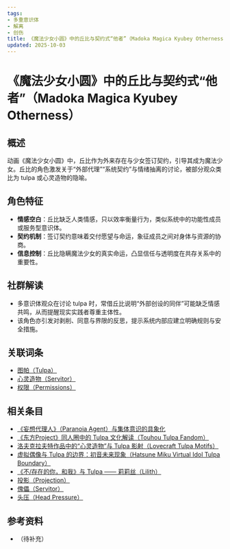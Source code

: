 ```yaml
---
tags:
- 多重意识体
- 解离
- 创伤
title: 《魔法少女小圆》中的丘比与契约式“他者”（Madoka Magica Kyubey Otherness）
updated: 2025-10-03
---
```


# 《魔法少女小圆》中的丘比与契约式“他者”（Madoka Magica Kyubey Otherness）

## 概述

动画《魔法少女小圆》中，丘比作为外来存在与少女签订契约，引导其成为魔法少女。丘比的角色激发关于“外部代理”“系统契约”与情绪抽离的讨论，被部分观众类比为 tulpa 或心灵造物的隐喻。

## 角色特征

- **情感空白**：丘比缺乏人类情感，只以效率衡量行为，类似系统中的功能性成员或服务型意识体。
- **契约机制**：签订契约意味着交付愿望与命运，象征成员之间对身体与资源的协商。
- **信息控制**：丘比隐瞒魔法少女的真实命运，凸显信任与透明度在共存关系中的重要性。

## 社群解读

- 多意识体观众在讨论 tulpa 时，常借丘比说明“外部创设的同伴”可能缺乏情感共鸣，从而提醒现实实践者尊重主体性。
- 该角色亦引发对剥削、同意与界限的反思，提示系统内部应建立明确规则与安全措施。

## 关联词条

- [图帕（Tulpa）](entries/Tulpa.md)
- [心灵造物（Servitor）](entries/Servitor.md)
- [权限（Permissions）](entries/Permissions.md)

## 相关条目

- [《妄想代理人》（Paranoia Agent）与集体意识的具象化](/entries/Paranoia-Agent-Collective-Consciousness.md)
- [《东方Project》同人圈中的 Tulpa 文化解读（Touhou Tulpa Fandom）](/entries/Touhou-Tulpa-Fandom.md)
- [洛夫克拉夫特作品中的“心灵造物”与 Tulpa 影射（Lovecraft Tulpa Motifs）](/entries/Lovecraft-Tulpa-Motifs.md)
- [虚拟偶像与 Tulpa 的边界：初音未来现象（Hatsune Miku Virtual Idol Tulpa Boundary）](/entries/Hatsune-Miku-Virtual-Idol-Tulpa-Boundary.md)
- [《不/存在的你，和我》与 Tulpa —— 莉莉丝（Lilith）](/entries/Nonexistent-You-And-Me-Tulpa-Lilith.md)
- [投影（Projection）](/entries/Projection.md)
- [傀儡（Servitor）](/entries/Servitor.md)
- [头压（Head Pressure）](/entries/Head-Pressure.md)

## 参考资料

- （待补充）
